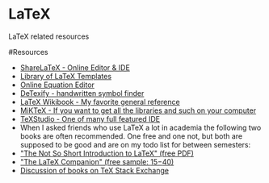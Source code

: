 # LaTeX
LaTeX related resources

#Resources
 - [ShareLaTeX - Online Editor & IDE](https://www.sharelatex.com/)
 - [Library of LaTeX Templates](http://www.latextemplates.com/)
 - [Online Equation Editor](http://www.codecogs.com/latex/eqneditor.php)
 - [DeTexify - handwritten symbol finder](http://detexify.kirelabs.org/classify.html)
 - [LaTeX Wikibook - My favorite general reference](https://en.wikibooks.org/wiki/LaTeX)
 - [MiKTeX - If you want to get all the libraries and such on your computer](http://miktex.org/)
 - [TeXStudio - One of many full featured IDE](http://www.texstudio.org/)
 - When I asked friends who use LaTeX a lot in academia the following two books are often recommended. One free and one not, but both are supposed to be good and are on my todo list for between semesters:
  - ["The Not So Short Introduction to LaTeX" (free PDF)](http://mirrors.concertpass.com/tex-archive/info/lshort/english/lshort.pdf)
  - ["The LaTeX Companion" (free sample: $15-$40)](http://ptgmedia.pearsoncmg.com/images/9780201362992/samplepages/0201362996.pdf)
  - [Discussion of books on TeX Stack Exchange](https://tex.stackexchange.com/questions/11/what-are-good-learning-resources-for-a-latex-beginner)
